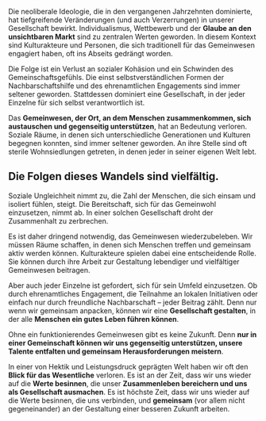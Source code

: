 Die neoliberale Ideologie, die in den vergangenen Jahrzehnten dominierte, hat tiefgreifende Veränderungen (und auch Verzerrungen)  in unserer Gesellschaft bewirkt. Individualismus, Wettbewerb und der **Glaube an den unsichtbaren Markt** sind zu zentralen Werten geworden. In diesem Kontext sind Kulturakteure und Personen, die sich traditionell für das Gemeinwesen engagiert haben, oft ins Abseits gedrängt worden.

Die Folge ist ein Verlust an sozialer Kohäsion und ein Schwinden des Gemeinschaftsgefühls. Die einst selbstverständlichen Formen der Nachbarschaftshilfe und des ehrenamtlichen Engagements sind immer seltener geworden. Stattdessen dominiert eine Gesellschaft, in der jeder Einzelne für sich selbst verantwortlich ist.

Das **Gemeinwesen, der Ort, an dem Menschen zusammenkommen, sich austauschen und gegenseitig unterstützen**, hat an Bedeutung verloren. Soziale Räume, in denen sich unterschiedliche Generationen und Kulturen begegnen konnten, sind immer seltener geworden. An ihre Stelle sind oft sterile Wohnsiedlungen getreten, in denen jeder in seiner eigenen Welt lebt.

## Die Folgen dieses Wandels sind vielfältig. 

Soziale Ungleichheit nimmt zu, die Zahl der Menschen, die sich einsam und isoliert fühlen, steigt. Die Bereitschaft, sich für das Gemeinwohl einzusetzen, nimmt ab. In einer solchen Gesellschaft droht der Zusammenhalt zu zerbrechen.

Es ist daher dringend notwendig, das Gemeinwesen wiederzubeleben. Wir müssen Räume schaffen, in denen sich Menschen treffen und gemeinsam aktiv werden können. Kulturakteure spielen dabei eine entscheidende Rolle. Sie können durch ihre Arbeit zur Gestaltung lebendiger und vielfältiger Gemeinwesen beitragen.

Aber auch jeder Einzelne ist gefordert, sich für sein Umfeld einzusetzen. Ob durch ehrenamtliches Engagement, die Teilnahme an lokalen Initiativen oder einfach nur durch freundliche Nachbarschaft – jeder Beitrag zählt. Denn nur wenn wir gemeinsam anpacken, können wir eine **Gesellschaft gestalten**, in der alle **Menschen ein gutes Leben führen können**.

Ohne ein funktionierendes Gemeinwesen gibt es keine Zukunft. Denn **nur in einer Gemeinschaft können wir uns gegenseitig unterstützen, unsere Talente entfalten und gemeinsam Herausforderungen meistern**. 

In einer von Hektik und Leistungsdruck geprägten Welt haben wir oft den **Blick für das Wesentliche** verloren. Es ist an der Zeit, dass wir uns wieder auf die **Werte besinnen**, die unser **Zusammenleben bereichern und uns als Gesellschaft ausmachen**. Es ist höchste Zeit, dass wir uns wieder auf die Werte besinnen, die uns verbinden, und **gemeinsam** (vor allem nicht gegeneinander) an der Gestaltung einer besseren Zukunft arbeiten.  
